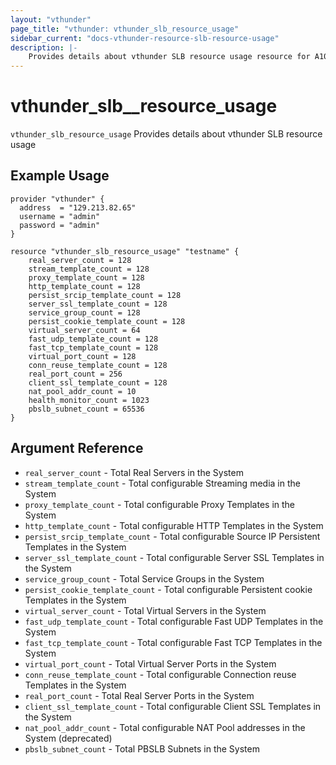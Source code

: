 ```yaml
---
layout: "vthunder"
page_title: "vthunder: vthunder_slb_resource_usage"
sidebar_current: "docs-vthunder-resource-slb-resource-usage"
description: |-
    Provides details about vthunder SLB resource usage resource for A10
---
```


# vthunder\_slb\__resource\_usage

`vthunder_slb_resource_usage` Provides details about vthunder SLB resource usage
## Example Usage


```hcl
provider "vthunder" {
  address  = "129.213.82.65"
  username = "admin"
  password = "admin"
}

resource "vthunder_slb_resource_usage" "testname" {
	real_server_count = 128
	stream_template_count = 128
	proxy_template_count = 128
	http_template_count = 128
	persist_srcip_template_count = 128
	server_ssl_template_count = 128
	service_group_count = 128
	persist_cookie_template_count = 128
	virtual_server_count = 64
	fast_udp_template_count = 128
	fast_tcp_template_count = 128
	virtual_port_count = 128
	conn_reuse_template_count = 128
	real_port_count = 256
	client_ssl_template_count = 128
	nat_pool_addr_count = 10
	health_monitor_count = 1023
	pbslb_subnet_count = 65536 
}
```

## Argument Reference

* `real_server_count` - Total Real Servers in the System
* `stream_template_count` - Total configurable Streaming media in the System
* `proxy_template_count` - Total configurable Proxy Templates in the System
* `http_template_count` - Total configurable HTTP Templates in the System
* `persist_srcip_template_count` - Total configurable Source IP Persistent Templates in the System
* `server_ssl_template_count` - Total configurable Server SSL Templates in the System
* `service_group_count` - Total Service Groups in the System
* `persist_cookie_template_count` - Total configurable Persistent cookie Templates in the System
* `virtual_server_count` - Total Virtual Servers in the System
* `fast_udp_template_count` - Total configurable Fast UDP Templates in the System
* `fast_tcp_template_count` - Total configurable Fast TCP Templates in the System
* `virtual_port_count` - Total Virtual Server Ports in the System
* `conn_reuse_template_count` - Total configurable Connection reuse Templates in the System
* `real_port_count` - Total Real Server Ports in the System
* `client_ssl_template_count` - Total configurable Client SSL Templates in the System
* `nat_pool_addr_count` - Total configurable NAT Pool addresses in the System (deprecated)
* `pbslb_subnet_count` - Total PBSLB Subnets in the System
